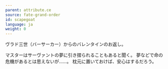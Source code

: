 ```yaml
---
parent: attribute.ce
source: fate-grand-order
id: scapegoat
language: ja
weight: 0
---
```


ヴラド三世（バーサーカー）からのバレンタインのお返し。

マスターはサーヴァントの夢に引き摺られることもあると聞く。
夢などで命の危機があるとは思えないが……。
枕元に置いておけば、安心はするだろう。
